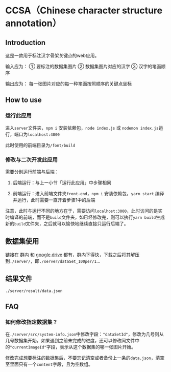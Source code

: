 # CCSA（Chinese character structure annotation）

## Introduction

这是一款用于标注汉字骨架关键点的web应用。

输入应为：
① 要标注的数据集图片
② 数据集图片对应的汉字
③ 汉字的笔画顺序

输出应为：
每一张图片对应的每一种笔画按照顺序的关键点坐标

## How to use

### 运行此应用

进入`server`文件夹，`npm i` 安装依赖包，`node index.js` 或 `nodemon index.js`运行，端口为`localhost:4000`

此时使用的前端目录为`/font/build`

### 修改与二次开发此应用

需要分别运行前端与后端：

1. 后端运行：与上一小节「运行此应用」中步骤相同

2. 前端运行：进入前端文件夹`front-end`，`npm i` 安装依赖包，`yarn start` 编译并运行，此时需要一直开着步骤1中的后端

注意，此时与运行不同的地方在于，需要访问`localhost:3000`，此时访问的是实时编译的前端，而不是`build`文件夹，如已经修改完，则可以执行`yarn build`生成新的`build`文件夹，之后就可以愉快地继续直接只运行后端了。

## 数据集使用

链接在 群内 和 [google drive](https://drive.google.com/file/d/1zX--Psl_ORlId4fbRuqSpAX2zJ-I1mVF/view?usp=sharing) 都有，群内下得快，下载之后将其解压到`./server/`，即`./server/dataSet_100per/1`...

## 结果文件

`./server/result/data.json`

## FAQ

### 如何修改指定数据集？

在`./server/src/system-info.json`中修改字段：`"dataSetId"`，修改为几号则从几号数据集开始。如果遇到之前未完成的进度，还可以修改同文件中的`"currentImageId"`字段，表示从这个数据集的哪一张图片开始。

修改完成想要标注的数据集后，不要忘记清空或者备份上一条的`data.json`，清空至里面只有一个`content`字段，且为空数组。
